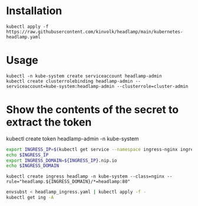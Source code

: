 # Installation

```
kubectl apply -f https://raw.githubusercontent.com/kinvolk/headlamp/main/kubernetes-headlamp.yaml
```

# Usage

```
kubectl -n kube-system create serviceaccount headlamp-admin
kubectl create clusterrolebinding headlamp-admin --serviceaccount=kube-system:headlamp-admin --clusterrole=cluster-admin
```

# Show the contents of the secret to extract the token
kubectl create token headlamp-admin -n kube-system

```bash
export INGRESS_IP=$(kubectl get service --namespace ingress-nginx ingress-nginx-controller -o jsonpath='{.status.loadBalancer.ingress[].ip}')
echo $INGRESS_IP
export INGRESS_DOMAIN=${INGRESS_IP}.nip.io
echo $INGRESS_DOMAIN
```
```
kubectl create ingress headlamp -n kube-system --class=nginx --rule="headlamp.${INGRESS_DOMAIN}/*=headlamp:80"
```

```bash
envsubst < headlamp_ingress.yaml | kubectl apply -f -
kubectl get ing -A
```
